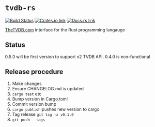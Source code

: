 # `tvdb-rs`

[![Build Status](https://travis-ci.org/dbr/tvdb-rs.png?branch=master)](https://travis-ci.org/dbr/tvdb-rs)
[![Crates.io link](https://img.shields.io/crates/v/tvdb.svg)](https://crates.io/crates/tvdb)
[![Docs.rs link](https://docs.rs/tvdb/badge.svg)](https://docs.rs/tvdb)

[TheTVDB.com][tvdb] interface for the Rust programming langauge

[tvdb]: http://thetvdb.com/


## Status

0.5.0 will be first version to support v2 TVDB API. 0.4.0 is non-functional

## Release procedure
1. Make changes
2. Ensure CHANGELOG.md is updated
3. `cargo test` etc
4. Bump version in Cargo.toml
5. Commit version bump
6. `cargo publish` pushes new version to cargo
7. Tag release `git tag -a v0.1.0`
8. `git push --tags`

